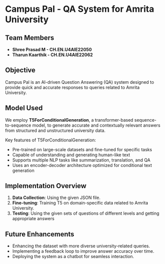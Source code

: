 # Campus Pal - QA System for Amrita University

## Team Members
- **Shree Prasad M - CH.EN.U4AIE22050**
- **Tharun Kaarthik - CH.EN.U4AIE22062**

## Objective
Campus Pal is an AI-driven Question Answering (QA) system designed to provide quick and accurate responses to queries related to Amrita University.

## Model Used
We employ **T5ForConditionalGeneration**, a transformer-based sequence-to-sequence model, to generate accurate and contextually relevant answers from structured and unstructured university data.

Key features of T5ForConditionalGeneration:
- Pre-trained on large-scale datasets and fine-tuned for specific tasks
- Capable of understanding and generating human-like text
- Supports multiple NLP tasks like summarization, translation, and QA
- Uses an encoder-decoder architecture optimized for conditional text generation

## Implementation Overview
1. **Data Collection**: Using the given JSON file.
2. **Fine-tuning**: Training T5 on domain-specific data related to Amrita University.
3. **Testing**: Using the given sets of questions of different levels and getting appropriate answers

## Future Enhancements
- Enhancing the dataset with more diverse university-related queries.
- Implementing a feedback loop to improve answer accuracy over time.
- Deploying the system as a chatbot for seamless interaction.
